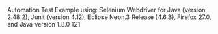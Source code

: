 Automation Test Example using:
Selenium Webdriver for Java (version 2.48.2), 
Junit (version 4.12), 
Eclipse Neon.3 Release (4.6.3), 
Firefox 27.0, 
and Java version 1.8.0_121
